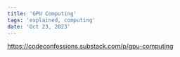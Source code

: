 ```yaml
---
title: 'GPU Computing'
tags: 'explained, computing'
date: 'Oct 23, 2023'
---
```


https://codeconfessions.substack.com/p/gpu-computing
